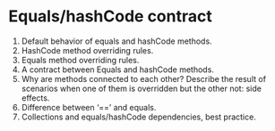 # Equals/hashCode contract
1.	Default behavior of equals and hashCode methods.
2.	HashCode method overriding rules.
3.	Equals method overriding rules.
4.	A contract between Equals and hashCode methods.
5.	Why are methods connected to each other? Describe the result of scenarios when one of them is overridden but the other not: side effects.
6.	Difference between ‘==’ and equals.
7.	Collections and equals/hashCode dependencies, best practice.